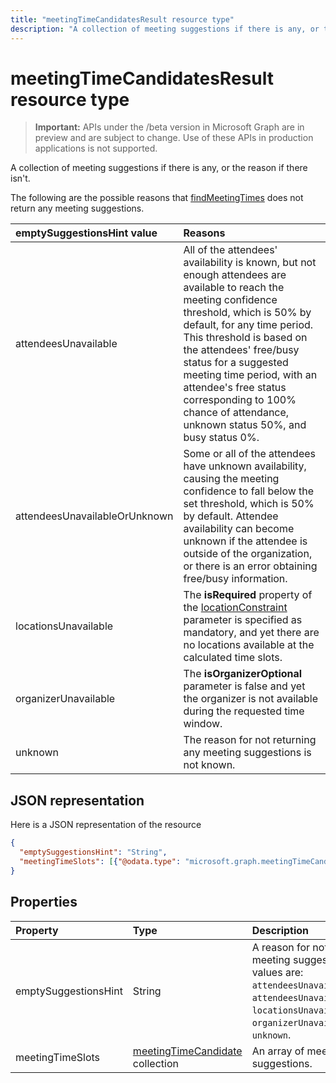 ---title: "meetingTimeCandidatesResult resource type"description: "A collection of meeting suggestions if there is any, or the reason if there isn't."---# meetingTimeCandidatesResult resource type

> **Important:** APIs under the /beta version in Microsoft Graph are in preview and are subject to change. Use of these APIs in production applications is not supported.

A collection of meeting suggestions if there is any, or the reason if there isn't.

The following are the possible reasons that [findMeetingTimes](../api/user-findmeetingtimes.md) does not return any meeting suggestions.

|**emptySuggestionsHint value**|**Reasons**|
|:-----|:-----|
| attendeesUnavailable | All of the attendees' availability is known, but not enough attendees are available to reach the meeting confidence threshold, which is 50% by default, for any time period. This threshold is based on the attendees' free/busy status for a suggested meeting time period, with an attendee's free status corresponding to 100% chance of attendance, unknown status 50%, and busy status 0%.|
| attendeesUnavailableOrUnknown | Some or all of the attendees have unknown availability, causing the meeting confidence to fall below the set threshold, which is 50% by default. Attendee availability can become unknown if the attendee is outside of the organization, or there is an error obtaining free/busy information.|
| locationsUnavailable | The **isRequired** property of the [locationConstraint](locationconstraint.md) parameter is specified as mandatory, and yet there are no locations available at the calculated time slots. |
| organizerUnavailable | The **isOrganizerOptional** parameter is false and yet the organizer is not available during the requested time window. |
| unknown | The reason for not returning any meeting suggestions is not known.|

## JSON representation

Here is a JSON representation of the resource

<!-- {
  "blockType": "resource",
  "optionalProperties": [

  ],
  "@odata.type": "microsoft.graph.meetingTimeCandidatesResult"
}-->

```json
{
  "emptySuggestionsHint": "String",
  "meetingTimeSlots": [{"@odata.type": "microsoft.graph.meetingTimeCandidate"}]
}

```
## Properties
| Property	   | Type	|Description|
|:---------------|:--------|:----------|
|emptySuggestionsHint|String|A reason for not returning any meeting suggestions. Possible values are: `attendeesUnavailable`, `attendeesUnavailableOrUnknown`, `locationsUnavailable`, `organizerUnavailable`, or `unknown`.|
|meetingTimeSlots|[meetingTimeCandidate](meetingtimecandidate.md) collection|An array of meeting suggestions.|

<!-- uuid: 8fcb5dbc-d5aa-4681-8e31-b001d5168d79
2015-10-25 14:57:30 UTC -->
<!-- {
  "type": "#page.annotation",
  "description": "meetingTimeCandidatesResult resource",
  "keywords": "",
  "section": "documentation",
  "tocPath": ""
}-->